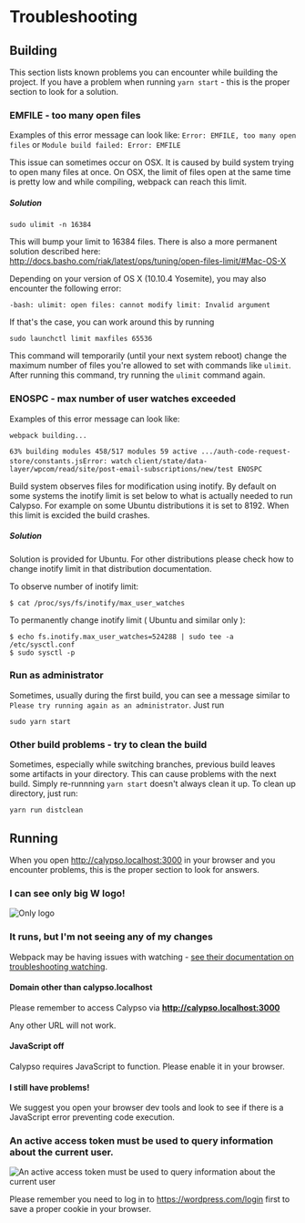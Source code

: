 # Troubleshooting

## Building
This section lists known problems you can encounter while building the project.
If you have a problem when running `yarn start` - this is the proper section to look for a solution.

### EMFILE - too many open files

Examples of this error message can look like:
`Error: EMFILE, too many open files` or `Module build failed: Error: EMFILE`

This issue can sometimes occur on OSX. It is caused by build system trying to open many files at once. On OSX, the limit of files open at the same time is pretty low and while compiling, webpack can reach this limit.

##### Solution
```
sudo ulimit -n 16384
```

This will bump your limit to 16384 files. There is also a more permanent solution described here: http://docs.basho.com/riak/latest/ops/tuning/open-files-limit/#Mac-OS-X

Depending on your version of OS X (10.10.4 Yosemite), you may also encounter the following error:

```
-bash: ulimit: open files: cannot modify limit: Invalid argument
```

If that's the case, you can work around this by running

```
sudo launchctl limit maxfiles 65536
```

This command will temporarily (until your next system reboot) change the maximum number of files you're allowed to set with commands like `ulimit`. After running this command, try running the `ulimit` command again.

### ENOSPC - max number of user watches exceeded

Examples of this error message can look like:

`webpack building...`

`63% building modules 458/517 modules 59 active .../auth-code-request-store/constants.jsError: watch` 
`client/state/data-layer/wpcom/read/site/post-email-subscriptions/new/test ENOSPC`


Build system observes files for modification using inotify. By default on some systems the inotify limit is set below to what is actually needed to run Calypso. For example on some Ubuntu distributions it is set to 8192. When this limit is excided the build crashes. 

##### Solution

Solution is provided for Ubuntu. For other distributions please check how to change inotify limit in that distribution documentation.

To observe number of inotify limit:
```
$ cat /proc/sys/fs/inotify/max_user_watches
```

To permanently change inotify limit ( Ubuntu and similar only ):
```
$ echo fs.inotify.max_user_watches=524288 | sudo tee -a /etc/sysctl.conf
$ sudo sysctl -p
```

### Run as administrator
Sometimes, usually during the first build, you can see a message similar to `Please try running again as an administrator`. 
Just run
```
sudo yarn start
```

### Other build problems - try to clean the build
Sometimes, especially while switching branches, previous build leaves some artifacts in your directory.
This can cause problems with the next build. Simply re-runnning `yarn start` doesn't always clean it up.
To clean up directory, just run:
```
yarn run distclean
```

## Running
When you open http://calypso.localhost:3000 in your browser and you encounter problems, this is the proper section to look for answers.

### I can see only big **W** logo!
![Only logo](https://cldup.com/8TZOLiD6WC-2000x2000.png)

### It runs, but I'm not seeing any of my changes
Webpack may be having issues with watching - [see their documentation on troubleshooting watching](https://webpack.github.io/docs/troubleshooting.html#watching).

#### Domain other than calypso.localhost
Please remember to access Calypso via **http://calypso.localhost:3000**

Any other URL will not work.

#### JavaScript off
Calypso requires JavaScript to function. Please enable it in your browser.

#### I still have problems!
We suggest you open your browser dev tools and look to see if there is a JavaScript error preventing code execution.

### An active access token must be used to query information about the current user.
![An active access token must be used to query information about the current user](https://cldup.com/F0mPgigEp4-3000x3000.png)

Please remember you need to log in to https://wordpress.com/login first to save a proper cookie in your browser.

